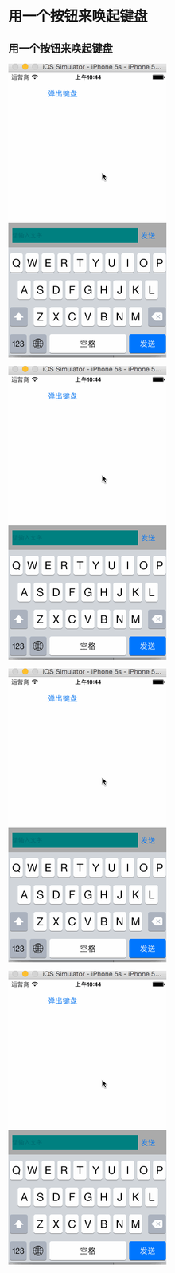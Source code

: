 # 用一个按钮来唤起键盘 
## 用一个按钮来唤起键盘 


![这是测试图片](https://raw.githubusercontent.com/wealon/callKeyBoardWithButton/master/ScreenShort/buttonCallKeyBoard.gif "这个是标题")

![这是测试图片](https://raw.githubusercontent.com/wealon/callKeyBoardWithButton/master/ScreenShort/buttonCallKeyBoard.gif "这个是标题")

![这是测试图片](https://raw.githubusercontent.com/wealon/callKeyBoardWithButton/master/ScreenShort/buttonCallKeyBoard.gif "这个是标题")

![这是测试图片](https://raw.githubusercontent.com/wealon/callKeyBoardWithButton/master/ScreenShort/buttonCallKeyBoard.gif "这个是标题")


